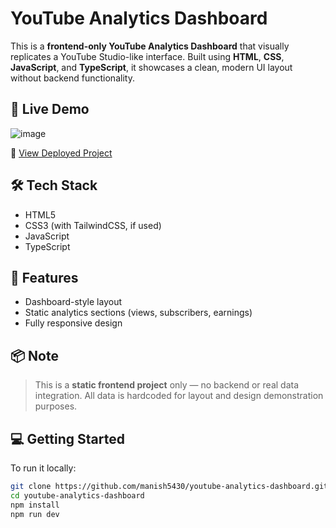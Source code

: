 # YouTube Analytics Dashboard

This is a **frontend-only YouTube Analytics Dashboard** that visually replicates a YouTube Studio-like interface. Built using **HTML**, **CSS**, **JavaScript**, and **TypeScript**, it showcases a clean, modern UI layout without backend functionality.

## 🚀 Live Demo

![image](https://github.com/user-attachments/assets/5985de36-8219-4d9e-beca-490bebb71bf5)


🔗 [View Deployed Project](https://cute-mandazi-3618ec.netlify.app/)

## 🛠️ Tech Stack

- HTML5  
- CSS3 (with TailwindCSS, if used)  
- JavaScript  
- TypeScript  

## 📁 Features

- Dashboard-style layout
- Static analytics sections (views, subscribers, earnings)
- Fully responsive design

## 📦 Note

> This is a **static frontend project** only — no backend or real data integration. All data is hardcoded for layout and design demonstration purposes.

## 💻 Getting Started

To run it locally:

```bash
git clone https://github.com/manish5430/youtube-analytics-dashboard.git
cd youtube-analytics-dashboard
npm install
npm run dev
